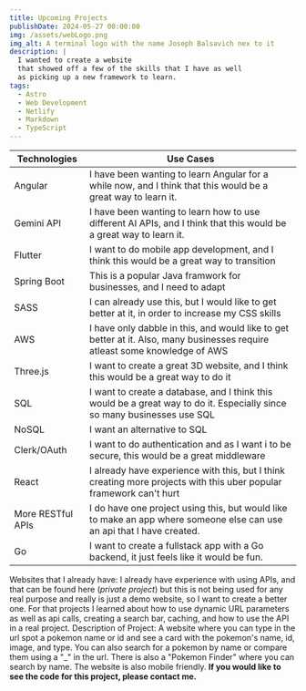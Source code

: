 ```yaml
---
title: Upcoming Projects
publishDate: 2024-05-27 00:00:00
img: /assets/webLogo.png
img_alt: A terminal logo with the name Joseph Balsavich nex to it
description: |
  I wanted to create a website
  that showed off a few of the skills that I have as well
  as picking up a new framework to learn.
tags:
  - Astro
  - Web Development
  - Netlify
  - Markdown
  - TypeScript
---
```

| Technologies | Use Cases
--------------|---------------------------------|
| Angular | I have been wanting to learn Angular for a while now, and I think that this would be a great way to learn it. |
Gemini API| I have been wanting to learn how to use different AI APIs, and I think that this would be a great way to learn it. 
Flutter| I want to do mobile app development, and I think this would be a great way to transition
Spring Boot|This is a popular Java framwork for businesses, and I need to adapt
SASS| I can already use this, but I would like to get better at it, in order to increase my CSS skills
AWS|I have only dabble in this, and would like to get better at it. Also, many businesses require atleast some knowledge of AWS
Three.js|I want to create a great 3D website, and I think this would be a great way to do it
SQL|I want to create a database, and I think this would be a great way to do it. Especially since so many businesses use SQL
NoSQL | I want an alternative to SQL
Clerk/OAuth| I want to do authentication and as I want i to be secure, this would be a great middleware
React| I already have experience with this, but I think creating more projects with this uber popular framework can't hurt
More RESTful APIs| I do have one project using this, but would like to make an app where someone else can use an api that I have created.
Go | I want to create a fullstack app with a Go backend, it just feels like it would be fun.


Websites that I already have:
I already have experience with using APIs, and that can be found here (*private project*) but this is not being used for any real purpose and really is just a demo website, so I want to create a better one.
For that projects I learned about how to use dynamic URL parameters as well as api calls, creating a search bar, caching, and how to use the API in a real project.
Description of Project: A website where you can type in the url spot a pokemon name or id and see a card with the pokemon's name, id, image, and type. You can also search for a pokemon by name or compare them using a "_" in the url. There is also a "Pokemon Finder" where you can search by name. The website is also mobile friendly. **If you would like to see the code for this project, please contact me.**


